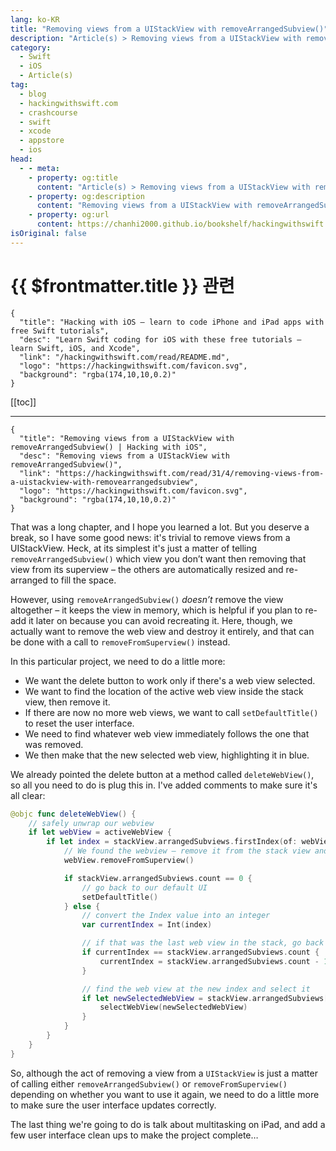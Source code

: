 ```yaml
---
lang: ko-KR
title: "Removing views from a UIStackView with removeArrangedSubview()"
description: "Article(s) > Removing views from a UIStackView with removeArrangedSubview()"
category:
  - Swift
  - iOS
  - Article(s)
tag: 
  - blog
  - hackingwithswift.com
  - crashcourse
  - swift
  - xcode
  - appstore
  - ios  
head:
  - - meta:
    - property: og:title
      content: "Article(s) > Removing views from a UIStackView with removeArrangedSubview()"
    - property: og:description
      content: "Removing views from a UIStackView with removeArrangedSubview()"
    - property: og:url
      content: https://chanhi2000.github.io/bookshelf/hackingwithswift.com/read/31/04-removing-views-from-a-uistackview-with-removearrangedsubview.html
isOriginal: false
---
```


# {{ $frontmatter.title }} 관련

```component VPCard
{
  "title": "Hacking with iOS – learn to code iPhone and iPad apps with free Swift tutorials",
  "desc": "Learn Swift coding for iOS with these free tutorials – learn Swift, iOS, and Xcode",
  "link": "/hackingwithswift.com/read/README.md",
  "logo": "https://hackingwithswift.com/favicon.svg",
  "background": "rgba(174,10,10,0.2)"
}
```

[[toc]]

---

```component VPCard
{
  "title": "Removing views from a UIStackView with removeArrangedSubview() | Hacking with iOS",
  "desc": "Removing views from a UIStackView with removeArrangedSubview()",
  "link": "https://hackingwithswift.com/read/31/4/removing-views-from-a-uistackview-with-removearrangedsubview",
  "logo": "https://hackingwithswift.com/favicon.svg",
  "background": "rgba(174,10,10,0.2)"
}
```

That was a long chapter, and I hope you learned a lot. But you deserve a break, so I have some good news: it's trivial to remove views from a UIStackView. Heck, at its simplest it's just a matter of telling `removeArrangedSubview()` which view you don’t want then removing that view from its superview – the others are automatically resized and re-arranged to fill the space.

However, using `removeArrangedSubview()` *doesn’t* remove the view altogether – it keeps the view in memory, which is helpful if you plan to re-add it later on because you can avoid recreating it. Here, though, we actually want to remove the web view and destroy it entirely, and that can be done with a call to `removeFromSuperview()` instead.

In this particular project, we need to do a little more:


- We want the delete button to work only if there's a web view selected.
- We want to find the location of the active web view inside the stack view, then remove it.
- If there are now no more web views, we want to call `setDefaultTitle()` to reset the user interface.
- We need to find whatever web view immediately follows the one that was removed.
- We then make that the new selected web view, highlighting it in blue.

We already pointed the delete button at a method called `deleteWebView()`, so all you need to do is plug this in. I've added comments to make sure it's all clear:

```swift
@objc func deleteWebView() {
    // safely unwrap our webview
    if let webView = activeWebView {
        if let index = stackView.arrangedSubviews.firstIndex(of: webView) {
            // We found the webview – remove it from the stack view and destroy it
            webView.removeFromSuperview()

            if stackView.arrangedSubviews.count == 0 {
                // go back to our default UI
                setDefaultTitle()
            } else {
                // convert the Index value into an integer
                var currentIndex = Int(index)

                // if that was the last web view in the stack, go back one
                if currentIndex == stackView.arrangedSubviews.count {
                    currentIndex = stackView.arrangedSubviews.count - 1
                }

                // find the web view at the new index and select it
                if let newSelectedWebView = stackView.arrangedSubviews[currentIndex] as? WKWebView {
                    selectWebView(newSelectedWebView)
                }
            }
        }
    }
}
```

So, although the act of removing a view from a `UIStackView` is just a matter of calling either `removeArrangedSubview()` or `removeFromSuperview()` depending on whether you want to use it again, we need to do a little more to make sure the user interface updates correctly.

The last thing we're going to do is talk about multitasking on iPad, and add a few user interface clean ups to make the project complete…

